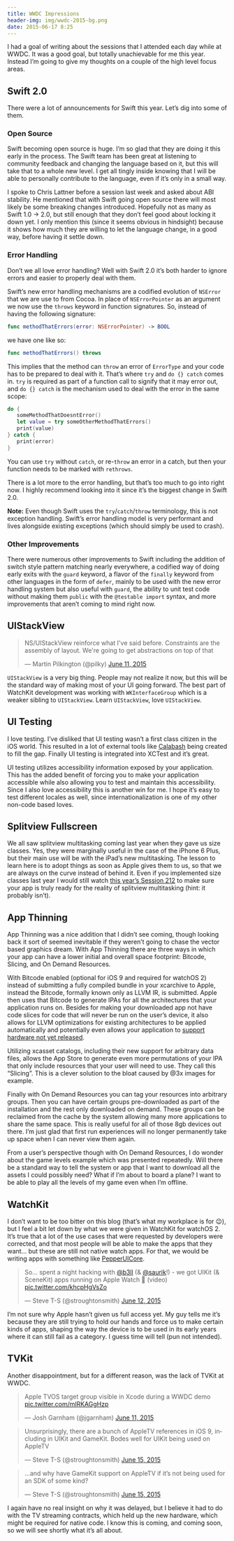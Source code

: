 ```yaml
---
title: WWDC Impressions
header-img: img/wwdc-2015-bg.png
date: 2015-06-17 8:25
---
```


I had a goal of writing about the sessions that I attended each day while at WWDC. It was a good goal, but totally unachievable for me this year. Instead I’m going to give my thoughts on a couple of the high level focus areas.

## Swift 2.0

There were a lot of announcements for Swift this year. Let’s dig into some of them.

### Open Source

Swift becoming open source is huge. I’m so glad that they are doing it this early in the process. The Swift team has been great at listening to community feedback and changing the language based on it, but this will take that to a whole new level. I get all tingly inside knowing that I will be able to personally contribute to the language, even if it’s only in a small way.

I spoke to Chris Lattner before a session last week and asked about ABI stability. He mentioned that with Swift going open source there will most likely be some breaking changes introduced. Hopefully not as many as Swift 1.0 -\> 2.0, but still enough that they don’t feel good about locking it down yet. I only mention this (since it seems obvious in hindsight) because it shows how much they are willing to let the language change, in a good way, before having it settle down.

### Error Handling

Don’t we all love error handling? Well with Swift 2.0 it’s both harder to ignore errors and easier to properly deal with them.

Swift’s new error handling mechanisms are a codified evolution of `NSError` that we are use to from Cocoa. In place of `NSErrorPointer` as an argument we now use the `throws` keyword in function signatures. So, instead of having the following signature:

```swift
func methodThatErrors(error: NSErrorPointer) -> BOOL
```

we have one like so:

```swift
func methodThatErrors() throws
```

This implies that the method can `throw` an error of `ErrorType` and your code has to be prepared to deal with it. That’s where `try` and `do {} catch` comes in. `try` is required as part of a function call to signify that it may error out, and `do {} catch` is the mechanism used to deal with the error in the same scope:

```swift
do {
   someMethodThatDoesntError()
   let value = try someOtherMethodThatErrors()
   print(value)
} catch {
   print(error)
}
```

You can use `try` without `catch`, or re-`throw` an error in a catch, but then your function needs to be marked with `rethrows`.

There is a lot more to the error handling, but that’s too much to go into right now. I highly recommend looking into it since it’s the biggest change in Swift 2.0.

**Note:** Even though Swift uses the `try`/`catch`/`throw` terminology, this is not exception handling. Swift’s error handling model is very performant and lives alongside existing exceptions (which should simply be used to crash).

### Other Improvements

There were numerous other improvements to Swift including the addition of switch style pattern matching nearly everywhere, a codified way of doing early exits with the `guard` keyword, a flavor of the `finally` keyword from other languages in the form of `defer`, mainly to be used with the new error handling system but also useful with `guard`, the ability to unit test code without making them `public` with the `@testable import` syntax, and more improvements that aren’t coming to mind right now.

## UIStackView

<blockquote class="twitter-tweet" lang="en"><p lang="en" dir="ltr">NS/UIStackView reinforce what I&#39;ve said before. Constraints are the assembly of layout. We&#39;re going to get abstractions on top of that</p>&mdash; Martin Pilkington (@pilky) <a href="https://twitter.com/pilky/status/609062495123349504">June 11, 2015</a></blockquote> <script async src="//platform.twitter.com/widgets.js" charset="utf-8"></script>

`UIStackView` is a very big thing. People may not realize it now, but this will be the standard way of making most of your UI going forward. The best part of WatchKit development was working with `WKInterfaceGroup` which is a weaker sibling to `UIStackView`. Learn `UIStackView`, love `UIStackView`.

## UI Testing

I love testing. I’ve disliked that UI testing wasn’t a first class citizen in the iOS world. This resulted in a lot of external tools like [Calabash](http://calaba.sh) being created to fill the gap. Finally UI testing is integrated into XCTest and it’s great.

UI testing utilizes accessibility information exposed by your application. This has the added benefit of forcing you to make your application accessible while also allowing you to test and maintain this accessibility. Since I also love accessibility this is another win for me. I hope it’s easy to test different locales as well, since internationalization is one of my other non-code based loves.

## Splitview Fullscreen

We all saw splitview multitasking coming last year when they gave us size classes. Yes, they were marginally useful in the case of the iPhone 6 Plus, but their main use will be with the iPad’s new multitasking. The lesson to learn here is to adopt things as soon as Apple gives them to us, so that we are always on the curve instead of behind it. Even if you implemented size classes last year I would still watch [this year’s Session 212](https://developer.apple.com/videos/wwdc/2015/?id=212) to make sure your app is truly ready for the reality of splitview multitasking (hint: it probably isn’t).

## App Thinning

App Thinning was a nice addition that I didn’t see coming, though looking back it sort of seemed inevitable if they weren’t going to chase the vector based graphics dream. With App Thinning there are three ways in which your app can have a lower  initial and overall space footprint: Bitcode, Slicing, and On Demand Resources.

With Bitcode enabled (optional for iOS 9 and required for watchOS 2) instead of submitting a fully compiled bundle in your xcarchive to Apple, instead the Bitcode, formally known only as LLVM IR, is submitted. Apple then uses that Bitcode to generate IPAs for all the architectures that your application runs on. Besides for making your downloaded app not have code slices for code that will never be run on the user’s device, it also allows for LLVM optimizations for existing architectures to be applied automatically and potentially even allows your application to [support hardware not yet released](https://medium.com/@InertialLemon/apple-s-bitcode-telegraphs-future-cpu-plans-a7b90d326228).

Utilizing xcasset catalogs, including their new support for arbitrary data files, allows the App Store to generate even more permutations of your IPA that only include resources that your user will need to use. They call this “Slicing”. This is a clever solution to the bloat caused by &#64;3x images for example.

Finally with On Demand Resources you can tag your resources into arbitrary groups. Then you can have certain groups pre-downloaded as part of the installation and the rest only downloaded on demand. These groups can be reclaimed from the cache by the system allowing many more applications to share the same space. This is really useful for all of those 8gb devices out there. I’m just glad that first run experiences will no longer permanently take up space when I can never view them again.

From a user’s perspective though with On Demand Resources, I do wonder about the game levels example which was presented repeatedly. Will there be a standard way to tell the system or app that I want to download all the assets I could possibly need? What if I’m about to board a plane? I want to be able to play all the levels of my game even when I’m offline. 

## WatchKit

I don’t want to be too bitter on this blog (that’s what my workplace is for :wink:), but I feel a bit let down by what we were given in WatchKit for watchOS 2. It’s true that a lot of the use cases that were requested by developers were corrected, and that most people will be able to make the apps that they want… but these are still not native watch apps. For that, we would be writing apps with something like [PepperUICore](https://deallocatedobjects.com/posts/confirmed-apple-watch-runs-ios).

<blockquote class="twitter-tweet" lang="en"><p lang="en" dir="ltr">So… spent a night hacking with <a href="https://twitter.com/b3ll">@b3ll</a> (&amp; <a href="https://twitter.com/saurik">@saurik</a>!) - we got UIKit (&amp; SceneKit) apps running on Apple Watch 🎉 (video) <a href="http://t.co/khcpHgVsZo">pic.twitter.com/khcpHgVsZo</a></p>&mdash; Steve T-S (@stroughtonsmith) <a href="https://twitter.com/stroughtonsmith/status/609262287212425216">June 12, 2015</a></blockquote> <script async src="//platform.twitter.com/widgets.js" charset="utf-8"></script>

I’m not sure why Apple hasn’t given us full access yet. My guy tells me it’s because they are still trying to hold our hands and force us to make certain kinds of apps, shaping the way the device is to be used in its early years where it can still fail as a category. I guess time will tell (pun not intended).

## TVKit

Another disappointment, but for a different reason, was the lack of TVKit at WWDC.

<blockquote class="twitter-tweet" lang="en"><p lang="es" dir="ltr">Apple TVOS target group visible in Xcode during a WWDC demo <a href="http://t.co/mlRKAGgHzp">pic.twitter.com/mlRKAGgHzp</a></p>&mdash; Josh Garnham (@jgarnham) <a href="https://twitter.com/jgarnham/status/608989960885170176">June 11, 2015</a></blockquote> <script async src="//platform.twitter.com/widgets.js" charset="utf-8"></script>

<blockquote class="twitter-tweet" lang="en"><p lang="en" dir="ltr">Unsurprisingly, there are a bunch of AppleTV references in iOS 9, including in UIKit and GameKit. Bodes well for UIKit being used on AppleTV</p>&mdash; Steve T-S (@stroughtonsmith) <a href="https://twitter.com/stroughtonsmith/status/610390200007720960">June 15, 2015</a></blockquote> <script async src="//platform.twitter.com/widgets.js" charset="utf-8"></script>

<blockquote class="twitter-tweet" lang="en"><p lang="en" dir="ltr">…and why have GameKit support on AppleTV if it’s not being used for an SDK of some kind?</p>&mdash; Steve T-S (@stroughtonsmith) <a href="https://twitter.com/stroughtonsmith/status/610390333185236994">June 15, 2015</a></blockquote> <script async src="//platform.twitter.com/widgets.js" charset="utf-8"></script>

I again have no real insight on why it was delayed, but I believe it had to do with the TV streaming contracts, which held up the new hardware, which might be required for native code. I know this is coming, and coming soon, so we will see shortly what it’s all about.